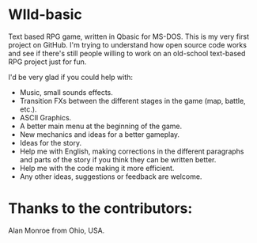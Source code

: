 # WIld-basic

Text based RPG game, written in Qbasic for MS-DOS. This is my very first project on GitHub. I'm trying to understand how open source code works and see if there's still people willing to work on an old-school text-based RPG project just for fun.

I'd be very glad if you could help with: 

- Music, small sounds effects.
- Transition FXs between the different stages in the game (map, battle, etc.).
- ASCII Graphics.
- A better main menu at the beginning of the game.
- New mechanics and ideas for a better gameplay.
- Ideas for the story.
- Help me with English, making corrections in the different paragraphs and parts of the story if you think they can be written better.
- Help me with the code making it more efficient.
- Any other ideas, suggestions or feedback are welcome.  

Thanks to the contributors:
===========================

Alan Monroe from Ohio, USA.
